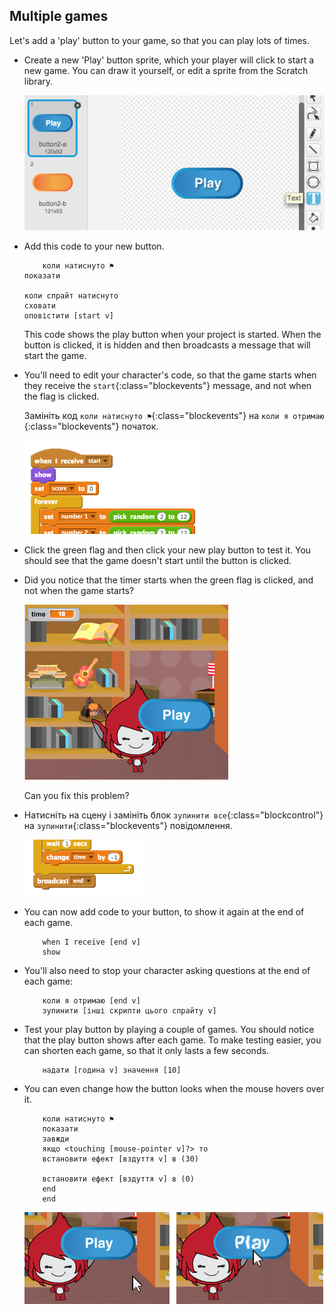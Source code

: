 ## Multiple games

Let's add a 'play' button to your game, so that you can play lots of times.

+ Create a new 'Play' button sprite, which your player will click to start a new game. You can draw it yourself, or edit a sprite from the Scratch library.
    
    ![знімок екрану](images/brain-play.png)

+ Add this code to your new button.
    
    ```blocks
        коли натиснуто ⚑
    показати
    
    коли спрайт натиснуто
    сховати
    оповістити [start v]
    ```
    
    This code shows the play button when your project is started. When the button is clicked, it is hidden and then broadcasts a message that will start the game.

+ You'll need to edit your character's code, so that the game starts when they receive the `start`{:class="blockevents"} message, and not when the flag is clicked.
    
    Замініть код `коли натиснуто ⚑`{:class="blockevents"} на `коли я отримаю `{:class="blockevents"} початок.
    
    ![знімок екрану](images/brain-start.png)

+ Click the green flag and then click your new play button to test it. You should see that the game doesn't start until the button is clicked.

+ Did you notice that the timer starts when the green flag is clicked, and not when the game starts?
    
    ![знімок екрану](images/brain-timer-bug.png)
    
    Can you fix this problem?

+ Натисніть на сцену і замініть блок `зупинити все`{:class="blockcontrol"} на `зупинити`{:class="blockevents"} повідомлення.
    
    ![знімок екрану](images/brain-end.png)

+ You can now add code to your button, to show it again at the end of each game.
    
    ```blocks
        when I receive [end v]
        show
    ```

+ You'll also need to stop your character asking questions at the end of each game:
    
    ```blocks
        коли я отримаю [end v]
        зупинити [інші скрипти цього спрайту v]
    ```

+ Test your play button by playing a couple of games. You should notice that the play button shows after each game. To make testing easier, you can shorten each game, so that it only lasts a few seconds.
    
    ```blocks
        надати [година v] значення [10]
    ```

+ You can even change how the button looks when the mouse hovers over it.
    
    ```blocks
        коли натиснуто ⚑
        показати
        завжди 
        якщо <touching [mouse-pointer v]?> то 
        встановити ефект [вздуття v] в (30)
      
        встановити ефект [вздуття v] в (0)
        end
        end
    ```
    
    ![знімок екрану](images/brain-fisheye.png)
